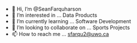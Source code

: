 - 👋 Hi, I’m @SeanFarquharson
- 👀 I’m interested in ... Data Products
- 🌱 I’m currently learning ... Software Development
- 💞️ I’m looking to collaborate on ... Sports Projects
- 📫 How to reach me ... sfarqu2@uwo.ca

<!---
SeanFarquharson/SeanFarquharson is a ✨ special ✨ repository because its `README.md` (this file) appears on your GitHub profile.
You can click the Preview link to take a look at your changes.
--->
